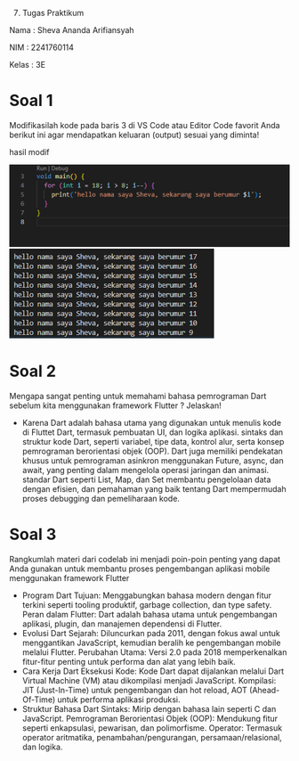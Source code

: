7. Tugas Praktikum

Nama : Sheva Ananda Arifiansyah

NIM : 2241760114

Kelas : 3E

# Soal 1
Modifikasilah kode pada baris 3 di VS Code atau Editor Code favorit Anda berikut ini agar mendapatkan keluaran (output) sesuai yang diminta!

hasil modif

<img src="foto1.PNG">
<img src="foto2.PNG">

# Soal 2
Mengapa sangat penting untuk memahami bahasa pemrograman Dart sebelum kita menggunakan framework Flutter ? Jelaskan!
- Karena Dart adalah bahasa utama yang digunakan untuk menulis kode di Fluttet Dart, termasuk pembuatan UI, dan logika aplikasi. sintaks dan struktur kode Dart, seperti variabel, tipe data, kontrol alur, serta konsep pemrograman berorientasi objek (OOP). Dart juga memiliki pendekatan khusus untuk pemrograman asinkron menggunakan Future, async, dan await, yang penting dalam mengelola operasi jaringan dan animasi. standar Dart seperti List, Map, dan Set membantu pengelolaan data dengan efisien, dan pemahaman yang baik tentang Dart mempermudah proses debugging dan pemeliharaan kode.  


# Soal 3
Rangkumlah materi dari codelab ini menjadi poin-poin penting yang dapat Anda gunakan untuk membantu proses pengembangan aplikasi mobile menggunakan framework Flutter
- Program Dart
Tujuan: Menggabungkan bahasa modern dengan fitur terkini seperti tooling produktif, garbage collection, dan type safety. Peran dalam Flutter: Dart adalah bahasa utama untuk pengembangan aplikasi, plugin, dan manajemen dependensi di Flutter.
- Evolusi Dart
Sejarah: Diluncurkan pada 2011, dengan fokus awal untuk menggantikan JavaScript, kemudian beralih ke pengembangan mobile melalui Flutter. Perubahan Utama: Versi 2.0 pada 2018 memperkenalkan fitur-fitur penting untuk performa dan alat yang lebih baik.
- Cara Kerja Dart
Eksekusi Kode: Kode Dart dapat dijalankan melalui Dart Virtual Machine (VM) atau dikompilasi menjadi JavaScript. Kompilasi: JIT (Just-In-Time) untuk pengembangan dan hot reload, AOT (Ahead-Of-Time) untuk performa aplikasi produksi.
- Struktur Bahasa Dart
Sintaks: Mirip dengan bahasa lain seperti C dan JavaScript. Pemrograman Berorientasi Objek (OOP): Mendukung fitur seperti enkapsulasi, pewarisan, dan polimorfisme. Operator: Termasuk operator aritmatika, penambahan/pengurangan, persamaan/relasional, dan logika.